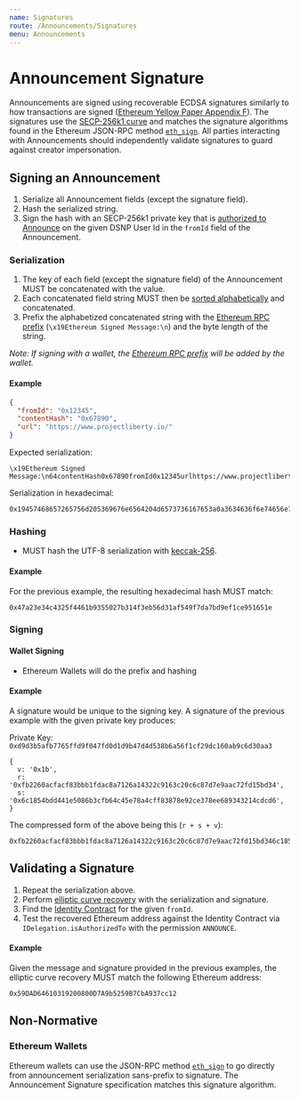```yaml
---
name: Signatures
route: /Announcements/Signatures
menu: Announcements
---
```


# Announcement Signature

Announcements are signed using recoverable ECDSA signatures similarly to how transactions are signed ([Ethereum Yellow Paper Appendix F](https://ethereum.github.io/yellowpaper/paper.pdf)).
The signatures use the [SECP-256k1 curve](https://link.springer.com/chapter/10.1007%2F978-3-662-44893-9_12)
and matches the signature algorithms found in the Ethereum JSON-RPC method [`eth_sign`](https://eth.wiki/json-rpc/API#eth_sign).
All parties interacting with Announcements should independently validate signatures to guard against creator impersonation.


## Signing an Announcement

1. Serialize all Announcement fields (except the signature field).
1. Hash the serialized string.
1. Sign the hash with an SECP-256k1 private key that is [authorized to Announce](/Identity/Overview) on the given DSNP User Id in the `fromId` field of the Announcement.

### Serialization

1. The key of each field (except the signature field) of the Announcement MUST be concatenated with the value.
1. Each concatenated field string MUST then be [sorted alphabetically](http://www.unicode.org/reports/tr10/) and concatenated.
1. Prefix the alphabetized concatenated string with the [Ethereum RPC prefix](https://eth.wiki/json-rpc/API#eth_sign) (`\x19Ethereum Signed Message:\n`) and the byte length of the string.

*Note: If signing with a wallet, the [Ethereum RPC prefix](https://eth.wiki/json-rpc/API#eth_sign) will be added by the wallet.*

#### Example

```json
{
  "fromId": "0x12345",
  "contentHash": "0x67890",
  "url": "https://www.projectliberty.io/"
}
```

Expected serialization:

```
\x19Ethereum Signed Message:\n64contentHash0x67890fromId0x12345urlhttps://www.projectliberty.io/
```

Serialization in hexadecimal:

```
0x19457468657265756d205369676e6564204d6573736167653a0a3634636f6e74656e74486173683078363738393066726f6d49643078313233343575726c68747470733a2f2f7777772e70726f6a6563746c6962657274792e696f2f
```

### Hashing

- MUST hash the UTF-8 serialization with [keccak-256](https://keccak.team/files/Keccak-submission-3.pdf).

#### Example

For the previous example, the resulting hexadecimal hash MUST match:

```
0x47a23e34c4325f4461b9355027b314f3eb56d31af549f7da7bd9ef1ce951651e
```


### Signing

#### Wallet Signing

- Ethereum Wallets will do the prefix and hashing

#### Example

A signature would be unique to the signing key.
A signature of the previous example with the given private key produces:

Private Key: `0xd9d3b5afb7765ffd9f047fd0d1d9b47d4d538b6a56f1cf29dc160ab9c6d30aa3`

```
{
  v: '0x1b',
  r: '0xfb2260acfacf83bbb1fdac8a7126a14322c9163c20c6c87d7e9aac72fd15bd34',
  s: '0x6c1854bdd441e5086b3cfb64c45e78a4cff83878e92ce378ee689343214cdcd6',
}
```

The compressed form of the above being this (`r + s + v`):

```
0xfb2260acfacf83bbb1fdac8a7126a14322c9163c20c6c87d7e9aac72fd15bd346c1854bdd441e5086b3cfb64c45e78a4cff83878e92ce378ee689343214cdcd61b
```

## Validating a Signature

1. Repeat the serialization above.
1. Perform [elliptic curve recovery](https://web.archive.org/web/20170921160141/http://cs.ucsb.edu/~koc/ccs130h/notes/ecdsa-cert.pdf) with the serialization and signature.
1. Find the [Identity Contract](/Identity/Overview) for the given `fromId`.
1. Test the recovered Ethereum address against the Identity Contract via `IDelegation.isAuthorizedTo` with the permission `ANNOUNCE`.

#### Example

Given the message and signature provided in the previous examples, the elliptic curve recovery MUST match the following Ethereum address:

```
0x59DAD64610319200800D7A9b5259B7CbA937cc12
```

## Non-Normative

### Ethereum Wallets

Ethereum wallets can use the JSON-RPC method [`eth_sign`](https://eth.wiki/json-rpc/API#eth_sign)
to go directly from announcement serialization sans-prefix to signature.
The Announcement Signature specification matches this signature algorithm.
